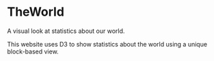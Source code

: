 # TheWorld
A visual look at statistics about our world.

This website uses D3 to show statistics about the world using a unique block-based view.
